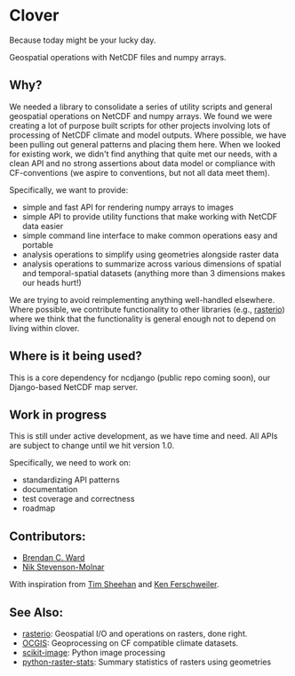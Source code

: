 # Clover
Because today might be your lucky day.

Geospatial operations with NetCDF files and numpy arrays.


## Why?
We needed a library to consolidate a series of utility scripts and general
geospatial operations on NetCDF and numpy arrays.  We found we were creating
a lot of purpose built scripts for other projects involving lots of processing
of NetCDF climate and model outputs.  Where possible, we have been pulling out
general patterns and placing them here.  When we looked for existing work, we 
didn't find anything that quite met our needs, with a clean API and no strong 
assertions about data model or compliance with CF-conventions 
(we aspire to conventions, but not all data meet them).  

Specifically, we want to provide:

* simple and fast API for rendering numpy arrays to images
* simple API to provide utility functions that make working with NetCDF data
easier
* simple command line interface to make common operations easy and portable
* analysis operations to simplify using geometries alongside raster data
* analysis operations to summarize across various dimensions of spatial and 
temporal-spatial datasets (anything more than 3 dimensions makes our heads hurt!)

We are trying to avoid reimplementing anything well-handled elsewhere.  Where 
possible, we contribute functionality to other libraries (e.g., [rasterio](https://github.com/mapbox/rasterio))
where we think that the functionality is general enough not to depend on
living within clover.


## Where is it being used?
This is a core dependency for ncdjango (public repo coming soon), our 
Django-based NetCDF map server.


## Work in progress
This is still under active development, as we have time and need.  All APIs are
subject to change until we hit version 1.0.

Specifically, we need to work on:

* standardizing API patterns
* documentation
* test coverage and correctness
* roadmap


## Contributors:

* [Brendan C. Ward](https://github.com/brendan-ward)
* [Nik Stevenson-Molnar](https://github.com/nikmolnar)

With inspiration from [Tim Sheehan](http://consbio.org/people/staff/tim-sheehan) 
and [Ken Ferschweiler](http://consbio.org/people/staff/ken-ferschweiler).


## See Also:

* [rasterio](https://github.com/mapbox/rasterio): Geospatial I/O and operations on rasters, done right.
* [OCGIS](https://github.com/NCPP/ocgis): Geoprocessing on CF compatible climate datasets.
* [scikit-image](http://scikit-image.org/): Python image processing
* [python-raster-stats](https://github.com/perrygeo/python-raster-stats): Summary statistics of rasters using geometries